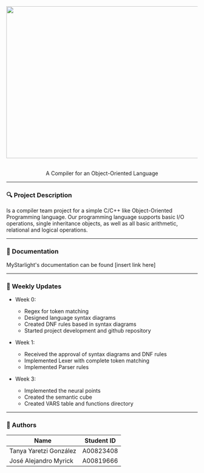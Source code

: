 <div align="center">
<img src="myStarlight.png" height="400"  width="600">
  <br />
  <br />
<p>A Compiler for an Object-Oriented Language </p>
  
</div>


---
### 🔍 Project Description
Is a compiler team project for a simple C/C++ like Object-Oriented Programming language. Our programming language supports basic I/O operations, single inheritance objects, as well as all basic arithmetic, relational and logical operations.

---
### 👀 Documentation
MyStarlight's documentation can be found [insert link here]

---
### 📖 Weekly Updates
- Week 0:
  - Regex for token matching
  - Designed language syntax diagrams
  - Created DNF rules based in syntax diagrams
  - Started project development and github repository

- Week 1:
  - Received the approval of syntax diagrams and DNF rules
  - Implemented Lexer with complete token matching
  - Implemented Parser rules
  
- Week 3:
  - Implemented the neural points
  - Created the semantic cube
  - Created VARS table and functions directory
  
---
### 🤖 Authors
| Name                   | Student ID |
| ---------------------- | ---------- |
| Tanya Yaretzi González | A00823408  |
| José Alejandro Myrick  | A00819666  |
